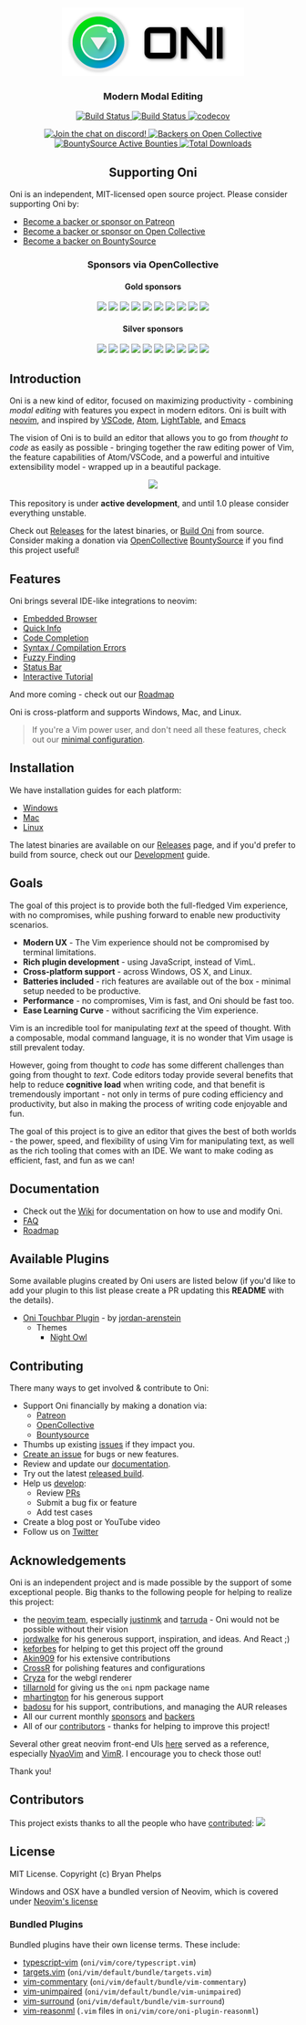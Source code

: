 <p align="center">
	<img src="./assets/oni-header.png" alt="Logo">
    <h3 align="center">Modern Modal Editing</h3>
</p>

<p align="center">
	<a href="https://travis-ci.org/onivim/oni">
		<img src="https://travis-ci.org/onivim/oni.svg?branch=master" alt="Build Status">
	</a>
	<a href="https://ci.appveyor.com/project/oni/oni">
		<img src="https://ci.appveyor.com/api/projects/status/s13bs7ail9ihkpnm?svg=true" alt="Build Status">
	</a>
	<a href="https://codecov.io/gh/onivim/oni">
		<img src="https://codecov.io/gh/onivim/oni/branch/master/graph/badge.svg" alt="codecov">
	</a>
</p>

<p align="center">
	<a href="https://discord.gg/7maEAxV">
		<img src="https://img.shields.io/discord/417774914645262338.svg" alt="Join the chat on discord!">
	</a>
	<a href="https://opencollective.com/oni#backer">
		<img src="https://opencollective.com/oni/backers/badge.svg" alt="Backers on Open Collective">
	</a>
	<a href="https://www.bountysource.com/teams/oni">
		<img src="https://api.bountysource.com/badge/tracker?tracker_id=48462304" alt="BountySource Active Bounties">
	</a>
	<a href="https://github.com/onivim/oni/releases">
		<img src="https://img.shields.io/github/downloads/onivim/oni/total.svg" alt="Total Downloads">
	</a>
</p>

<h2 align="center">Supporting Oni</h2>

Oni is an independent, MIT-licensed open source project. Please consider supporting Oni by:

*   [Become a backer or sponsor on Patreon](https://www.patreon.com/onivim)
*   [Become a backer or sponsor on Open Collective](https://opencollective.com/oni)
*   [Become a backer on BountySource](https://www.bountysource.com/teams/oni)

<h3 align="center">Sponsors via OpenCollective</h3>

<h4 align="center">Gold sponsors</h4>

<p align="center">
<a href="https://opencollective.com/oni/tiers/gold-sponsor/0/website" target="_blank"><img src="https://opencollective.com/oni/tiers/gold-sponsor/0/avatar.png"></a>
<a href="https://opencollective.com/oni/tiers/gold-sponsor/1/website" target="_blank"><img src="https://opencollective.com/oni/tiers/gold-sponsor/1/avatar.png"></a>
<a href="https://opencollective.com/oni/tiers/gold-sponsor/2/website" target="_blank"><img src="https://opencollective.com/oni/tiers/gold-sponsor/2/avatar.png"></a>
<a href="https://opencollective.com/oni/tiers/gold-sponsor/3/website" target="_blank"><img src="https://opencollective.com/oni/tiers/gold-sponsor/3/avatar.png"></a>
<a href="https://opencollective.com/oni/tiers/gold-sponsor/4/website" target="_blank"><img src="https://opencollective.com/oni/tiers/gold-sponsor/4/avatar.png"></a>
<a href="https://opencollective.com/oni/tiers/gold-sponsor/5/website" target="_blank"><img src="https://opencollective.com/oni/tiers/gold-sponsor/5/avatar.png"></a>
<a href="https://opencollective.com/oni/tiers/gold-sponsor/6/website" target="_blank"><img src="https://opencollective.com/oni/tiers/gold-sponsor/6/avatar.png"></a>
<a href="https://opencollective.com/oni/tiers/gold-sponsor/7/website" target="_blank"><img src="https://opencollective.com/oni/tiers/gold-sponsor/7/avatar.png"></a>
<a href="https://opencollective.com/oni/tiers/gold-sponsor/8/website" target="_blank"><img src="https://opencollective.com/oni/tiers/gold-sponsor/8/avatar.png"></a>
<a href="https://opencollective.com/oni/tiers/gold-sponsor/9/website" target="_blank"><img src="https://opencollective.com/oni/tiers/gold-sponsor/9/avatar.png"></a>
</p>

<h4 align="center">Silver sponsors</h4>

<p align="center">
<a href="https://opencollective.com/oni/tiers/silver-sponsor/0/website" target="_blank"><img src="https://opencollective.com/oni/tiers/silver-sponsor/0/avatar.png"></a>
<a href="https://opencollective.com/oni/tiers/silver-sponsor/1/website" target="_blank"><img src="https://opencollective.com/oni/tiers/silver-sponsor/1/avatar.png"></a>
<a href="https://opencollective.com/oni/tiers/silver-sponsor/2/website" target="_blank"><img src="https://opencollective.com/oni/tiers/silver-sponsor/2/avatar.png"></a>
<a href="https://opencollective.com/oni/tiers/silver-sponsor/3/website" target="_blank"><img src="https://opencollective.com/oni/tiers/silver-sponsor/3/avatar.png"></a>
<a href="https://opencollective.com/oni/tiers/silver-sponsor/4/website" target="_blank"><img src="https://opencollective.com/oni/tiers/silver-sponsor/4/avatar.png"></a>
<a href="https://opencollective.com/oni/tiers/silver-sponsor/5/website" target="_blank"><img src="https://opencollective.com/oni/tiers/silver-sponsor/5/avatar.png"></a>
<a href="https://opencollective.com/oni/tiers/silver-sponsor/6/website" target="_blank"><img src="https://opencollective.com/oni/tiers/silver-sponsor/6/avatar.png"></a>
<a href="https://opencollective.com/oni/tiers/silver-sponsor/7/website" target="_blank"><img src="https://opencollective.com/oni/tiers/silver-sponsor/7/avatar.png"></a>
<a href="https://opencollective.com/oni/tiers/silver-sponsor/8/website" target="_blank"><img src="https://opencollective.com/oni/tiers/silver-sponsor/8/avatar.png"></a>
<a href="https://opencollective.com/oni/tiers/silver-sponsor/9/website" target="_blank"><img src="https://opencollective.com/oni/tiers/silver-sponsor/9/avatar.png"></a>
</p>

## Introduction

Oni is a new kind of editor, focused on maximizing productivity - combining _modal editing_ with features you expect in modern editors. Oni is built with [neovim](https://github.com/neovim/neovim), and inspired by [VSCode](https://github.com/Microsoft/vscode), [Atom](https://atom.io/), [LightTable](http://lighttable.com/), and [Emacs](https://www.gnu.org/software/emacs/)

The vision of Oni is to build an editor that allows you to go from _thought to code_ as easily as possible - bringing together the raw editing power of Vim, the feature capabilities of Atom/VSCode, and a powerful and intuitive extensibility model - wrapped up in a beautiful package.

<p align="center">
    <img src="https://user-images.githubusercontent.com/13532591/36127305-9c7b6b80-1011-11e8-85dd-0345788c0b56.png"/>
</p>

This repository is under **active development**, and until 1.0 please consider everything unstable.

Check out [Releases](https://github.com/onivim/oni/releases) for the latest binaries, or [Build Oni](https://github.com/onivim/oni/wiki/Development) from source. Consider making a donation via [OpenCollective](https://opencollective.com/oni) [BountySource](https://salt.bountysource.com/teams/oni) if you find this project useful!

## Features

Oni brings several IDE-like integrations to neovim:

*   [Embedded Browser](https://github.com/onivim/oni/wiki/Features#embedded-browser)
*   [Quick Info](https://github.com/onivim/oni/wiki/Features#quick-info)
*   [Code Completion](https://github.com/onivim/oni/wiki/Features#code-completion)
*   [Syntax / Compilation Errors](https://github.com/onivim/oni/wiki/Features#syntax--compilation-errors)
*   [Fuzzy Finding](https://github.com/onivim/oni/wiki/Features#fuzzy-finder)
*   [Status Bar](https://github.com/onivim/oni/wiki/Features#status-bar)
*   [Interactive Tutorial](https://github.com/onivim/oni/wiki/Features#interactive-tutorial)

And more coming - check out our [Roadmap](https://github.com/onivim/oni/wiki/Roadmap)

Oni is cross-platform and supports Windows, Mac, and Linux.

> If you're a Vim power user, and don't need all these features, check out our [minimal configuration](https://github.com/onivim/oni/wiki/How-To:-Minimal-Oni-Configuration).

## Installation

We have installation guides for each platform:

*   [Windows](https://github.com/onivim/oni/wiki/Installation-Guide#windows)
*   [Mac](https://github.com/onivim/oni/wiki/Installation-Guide#mac)
*   [Linux](https://github.com/onivim/oni/wiki/Installation-Guide#linux)

The latest binaries are available on our [Releases](https://github.com/onivim/oni/releases) page, and if you'd prefer to build from source, check out our [Development](https://github.com/onivim/oni/wiki/Development) guide.

## Goals

The goal of this project is to provide both the full-fledged Vim experience, with no compromises, while pushing forward to enable new productivity scenarios.

*   **Modern UX** - The Vim experience should not be compromised by terminal limitations.
*   **Rich plugin development** - using JavaScript, instead of VimL.
*   **Cross-platform support** - across Windows, OS X, and Linux.
*   **Batteries included** - rich features are available out of the box - minimal setup needed to be productive.
*   **Performance** - no compromises, Vim is fast, and Oni should be fast too.
*   **Ease Learning Curve** - without sacrificing the Vim experience.

Vim is an incredible tool for manipulating _text_ at the speed of thought. With a composable, modal command language, it is no wonder that Vim usage is still prevalent today.

However, going from thought to _code_ has some different challenges than going from thought to _text_. Code editors today provide several benefits that help to reduce **cognitive load** when writing code, and that benefit is tremendously important - not only in terms of pure coding efficiency and productivity, but also in making the process of writing code enjoyable and fun.

The goal of this project is to give an editor that gives the best of both worlds - the power, speed, and flexibility of using Vim for manipulating text, as well as the rich tooling that comes with an IDE. We want to make coding as efficient, fast, and fun as we can!

## Documentation

*   Check out the [Wiki](https://github.com/onivim/oni/wiki) for documentation on how to use and modify Oni.
*   [FAQ](https://github.com/onivim/oni/wiki/FAQ)
*   [Roadmap](https://github.com/onivim/oni/wiki/Roadmap)

## Available Plugins

Some available plugins created by Oni users are listed below (if you'd like to add your
plugin to this list please create a PR updating this **README** with the details).

*   [Oni Touchbar Plugin](https://github.com/jordan-arenstein/oni-plugin-touchbar) - by [jordan-arenstein](https://github.com/jordan-arenstein?tab=overview&from=2018-07-01&to=2018-07-31)
    *   Themes
        *   [Night Owl](https://github.com/Akin909/oni-theme-night-owl)

## Contributing

There many ways to get involved & contribute to Oni:

*   Support Oni financially by making a donation via:
    *   [Patreon](https://patreon.com/onivim)
    *   [OpenCollective](https://opencollective.com/oni)
    *   [Bountysource](https://salt.bountysource.com/teams/oni)
*   Thumbs up existing [issues](https://github.com/onivim/oni/issues) if they impact you.
*   [Create an issue](https://github.com/onivim/oni/issues) for bugs or new features.
*   Review and update our [documentation](https://github.com/onivim/oni/wiki).
*   Try out the latest [released build](https://github.com/onivim/oni/releases).
*   Help us [develop](https://github.com/onivim/oni/wiki/Development):
    *   Review [PRs](https://github.com/onivim/oni/pulls)
    *   Submit a bug fix or feature
    *   Add test cases
*   Create a blog post or YouTube video
*   Follow us on [Twitter](https://twitter.com/oni_vim)

## Acknowledgements

Oni is an independent project and is made possible by the support of some exceptional people. Big thanks to the following people for helping to realize this project:

*   the [neovim team](https://neovim.io/), especially [justinmk](https://github.com/justinmk) and [tarruda](https://github.com/tarruda) - Oni would not be possible without their vision
*   [jordwalke](https://github.com/jordwalke) for his generous support, inspiration, and ideas. And React ;)
*   [keforbes](https://github.com/keforbes) for helping to get this project off the ground
*   [Akin909](https://github.com/Akin909) for his extensive contributions
*   [CrossR](https://github.com/CrossR) for polishing features and configurations
*   [Cryza](https://github.com/Cryza) for the webgl renderer
*   [tillarnold](https://github.com/tillarnold) for giving us the `oni` npm package name
*   [mhartington](https://github.com/mhartington) for his generous support
*   [badosu](https://github.com/badosu) for his support, contributions, and managing the AUR releases
*   All our current monthly [sponsors](https://salt.bountysource.com/teams/oni/supporters) and [backers](BACKERS.md)
*   All of our [contributors](https://github.com/onivim/oni/graphs/contributors) - thanks for helping to improve this project!

Several other great neovim front-end UIs [here](https://github.com/neovim/neovim/wiki/Related-projects) served as a reference, especially [NyaoVim](https://github.com/rhysd/NyaoVim) and [VimR](https://github.com/qvacua/vimr). I encourage you to check those out!

Thank you!

## Contributors

This project exists thanks to all the people who have [contributed](CONTRIBUTING.md):
<a href="https://github.com/onivim/oni/graphs/contributors"><img src="https://opencollective.com/oni/contributors.svg?width=890" /></a>

## License

MIT License. Copyright (c) Bryan Phelps

Windows and OSX have a bundled version of Neovim, which is covered under [Neovim's license](https://github.com/neovim/neovim/blob/master/LICENSE)

### Bundled Plugins

Bundled plugins have their own license terms. These include:

*   [typescript-vim](https://github.com/leafgarland/typescript-vim) (`oni/vim/core/typescript.vim`)
*   [targets.vim](https://github.com/wellle/targets.vim) (`oni/vim/default/bundle/targets.vim`)
*   [vim-commentary](https://github.com/tpope/vim-commentary) (`oni/vim/default/bundle/vim-commentary`)
*   [vim-unimpaired](https://github.com/tpope/vim-unimpaired) (`oni/vim/default/bundle/vim-unimpaired`)
*   [vim-surround](https://github.com/tpope/vim-surround) (`oni/vim/default/bundle/vim-surround`)
*   [vim-reasonml](https://github.com/reasonml-editor/vim-reason) (`.vim` files in `oni/vim/core/oni-plugin-reasonml`)
